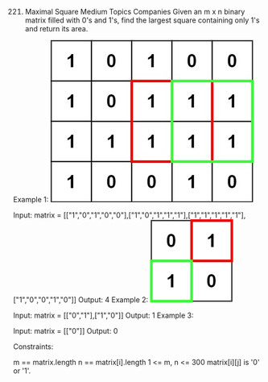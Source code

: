 221. Maximal Square
Medium
Topics
Companies
Given an m x n binary matrix filled with 0's and 1's, find the largest square containing only 1's and return its area.

 

Example 1:
![](./res/img/i1.jpg)

Input: matrix = [["1","0","1","0","0"],["1","0","1","1","1"],["1","1","1","1","1"],["1","0","0","1","0"]]
Output: 4
Example 2:
![](./res/img/i2.jpg)

Input: matrix = [["0","1"],["1","0"]]
Output: 1
Example 3:

Input: matrix = [["0"]]
Output: 0
 

Constraints:

m == matrix.length
n == matrix[i].length
1 <= m, n <= 300
matrix[i][j] is '0' or '1'.